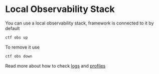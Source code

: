 # Local Observability Stack

You can use a local observability stack, framework is connected to it by default
```bash
ctf obs up
```
To remove it use
```bash
ctf obs down
```

Read more about how to check [logs](logs.md) and [profiles](profiling.md)